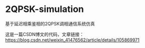 # 2QPSK-simulation
基于延迟相乘鉴相的2QPSK调相通信系统仿真

这是一篇CSDN博文的代码，文章链接：https://blog.csdn.net/weixin_41476562/article/details/105869971
